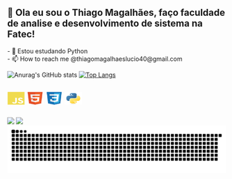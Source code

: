 <h2>👋 Ola eu sou o Thiago Magalhães, faço faculdade de analise e desenvolvimento de sistema na Fatec!</h2>
- 🌱 Estou estudando Python
<br>
- 📫 How to reach me @thiagomagalhaeslucio40@gmail.com


![Anurag's GitHub stats](https://github-readme-stats.vercel.app/api?username=thiagomagalhaeslucio&show_icons=true&theme=dracula)
[![Top Langs](https://github-readme-stats.vercel.app/api/top-langs/?username=thiagomagalhaeslucio&layout=compact)](https://github.com/thiagomagalhaeslucio/github-readme-stats)
<div style="display: inline_block"><br>
  <img align="center" alt="Rafa-Js" height="30" width="40" src="https://raw.githubusercontent.com/devicons/devicon/master/icons/javascript/javascript-plain.svg">
  <img align="center" alt="Rafa-HTML" height="30" width="40" src="https://raw.githubusercontent.com/devicons/devicon/master/icons/html5/html5-original.svg">
  <img align="center" alt="Rafa-CSS" height="30" width="40" src="https://raw.githubusercontent.com/devicons/devicon/master/icons/css3/css3-original.svg">
  <img align="center" alt="theks-Python" height="30" width="40" src="https://raw.githubusercontent.com/devicons/devicon/master/icons/python/python-original.svg">
</div>

  ##
 
<div> 
  <a href="https://instagram.com/thiago0_0" target="_blank"><img src="https://img.shields.io/badge/-Instagram-%23E4405F?style=for-the-badge&logo=instagram&logoColor=white" target="_blank"></a>
  <a href="www.linkedin.com/in/thiago-magalhaes-366605274" target="_blank"><img src="https://img.shields.io/badge/-LinkedIn-%230077B5?style=for-the-badge&logo=linkedin&logoColor=white" target="_blank"></a>
</div>

<picture>
  <source media="(prefers-color-scheme: dark)" srcset="https://raw.githubusercontent.com/thiagomagalhaeslucio/thiagomagalhaeslucio/output/github-contribution-grid-snake-dark.svg">
  <source media="(prefers-color-scheme: light)" srcset="https://raw.githubusercontent.com/thiagomagalhaeslucio/thiagomagalhaeslucio/output/github-contribution-grid-snake.svg">
  <img alt="github contribution grid snake animation" src="https://raw.githubusercontent.com/thiagomagalhaeslucio/thiagomagalhaeslucio/output/github-contribution-grid-snake.svg">
</picture>
